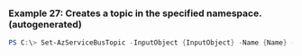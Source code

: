 
### Example 27: Creates a topic in the specified namespace. (autogenerated)
```powershell
PS C:\> Set-AzServiceBusTopic -InputObject {InputObject} -Name {Name} -Namespace {Namespace} -ResourceGroupName MyResourceGroup


